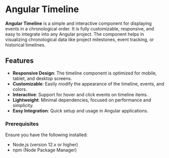 # Angular Timeline

**Angular Timeline** is a simple and interactive component for displaying events in a chronological order. It is fully customizable, responsive, and easy to integrate into any Angular project. The component helps in visualizing chronological data like project milestones, event tracking, or historical timelines.

## Features

- **Responsive Design**: The timeline component is optimized for mobile, tablet, and desktop screens.
- **Customizable**: Easily modify the appearance of the timeline, events, and colors.
- **Interactive**: Support for hover and click events on timeline items.
- **Lightweight**: Minimal dependencies, focused on performance and simplicity.
- **Easy Integration**: Quick setup and usage in Angular applications.


### Prerequisites
Ensure you have the following installed:
- Node.js (version 12.x or higher)
- npm (Node Package Manager)
